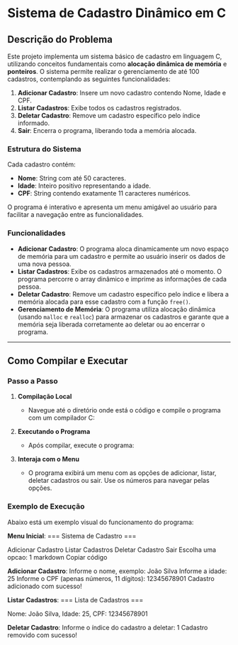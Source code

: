 # Sistema de Cadastro Dinâmico em C

## Descrição do Problema
Este projeto implementa um sistema básico de cadastro em linguagem C, utilizando conceitos fundamentais como **alocação dinâmica de memória** e **ponteiros**. O sistema permite realizar o gerenciamento de até 100 cadastros, contemplando as seguintes funcionalidades:

1. **Adicionar Cadastro**: Insere um novo cadastro contendo Nome, Idade e CPF.
2. **Listar Cadastros**: Exibe todos os cadastros registrados.
3. **Deletar Cadastro**: Remove um cadastro específico pelo índice informado.
4. **Sair**: Encerra o programa, liberando toda a memória alocada.

### Estrutura do Sistema
Cada cadastro contém:
- **Nome**: String com até 50 caracteres.
- **Idade**: Inteiro positivo representando a idade.
- **CPF**: String contendo exatamente 11 caracteres numéricos.

O programa é interativo e apresenta um menu amigável ao usuário para facilitar a navegação entre as funcionalidades.

### Funcionalidades
- **Adicionar Cadastro**: O programa aloca dinamicamente um novo espaço de memória para um cadastro e permite ao usuário inserir os dados de uma nova pessoa.
- **Listar Cadastros**: Exibe os cadastros armazenados até o momento. O programa percorre o array dinâmico e imprime as informações de cada pessoa.
- **Deletar Cadastro**: Remove um cadastro específico pelo índice e libera a memória alocada para esse cadastro com a função `free()`.
- **Gerenciamento de Memória**: O programa utiliza alocação dinâmica (usando `malloc` e `realloc`) para armazenar os cadastros e garante que a memória seja liberada corretamente ao deletar ou ao encerrar o programa.

---

## Como Compilar e Executar

### Passo a Passo

1. **Compilação Local**
   - Navegue até o diretório onde está o código e compile o programa com um compilador C:
     
2. **Executando o Programa**
   - Após compilar, execute o programa:
  
3. **Interaja com o Menu**
   - O programa exibirá um menu com as opções de adicionar, listar, deletar cadastros ou sair. Use os números para navegar pelas opções.

### Exemplo de Execução
Abaixo está um exemplo visual do funcionamento do programa:

**Menu Inicial**:
=== Sistema de Cadastro ===

Adicionar Cadastro
Listar Cadastros
Deletar Cadastro
Sair Escolha uma opcao: 1
markdown
Copiar código

**Adicionar Cadastro**:
Informe o nome, exemplo: João Silva Informe a idade: 25 Informe o CPF (apenas números, 11 dígitos): 12345678901 Cadastro adicionado com sucesso!

**Listar Cadastros**:
=== Lista de Cadastros ===

Nome: João Silva, Idade: 25, CPF: 12345678901

**Deletar Cadastro**:
Informe o índice do cadastro a deletar: 1 Cadastro removido com sucesso!
